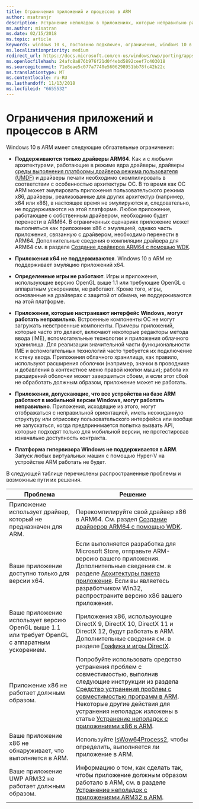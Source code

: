 ```yaml
---
title: Ограничения приложений и процессов в ARM
author: msatranjr
description: Устранение неполадок в приложениях, которые неправильно работают в ARM.
ms.author: misatran
ms.date: 02/15/2018
ms.topic: article
keywords: windows 10 s, постоянно подключен, ограничения, windows 10 в ARM
ms.localizationpriority: medium
redirect_url: https://docs.microsoft.com/en-us/windows/uwp/porting/apps-on-arm-troubleshooting-x86
ms.openlocfilehash: 24afc8a876b976f21d0f4ebd5892ceef7c403018
ms.sourcegitcommit: 71e8eae5c077a7740e5606298951bb78fc42b22c
ms.translationtype: MT
ms.contentlocale: ru-RU
ms.lasthandoff: 11/13/2018
ms.locfileid: "6655532"
---
```

# <a name="limitations-of-apps-and-experiences-on-arm"></a>Ограничения приложений и процессов в ARM
Windows 10 в ARM имеет следующие обязательные ограничения:

- **Поддерживаются только драйверы ARM64**. Как и с любыми архитектурами, работающие в режиме ядра драйверы, драйверы [среды выполнения платформы драйвера режима пользователя (UMDF)](https://docs.microsoft.com/en-us/windows-hardware/drivers/wdf/overview-of-the-umdf) и драйверы печати необходимо скомпилировать в соответствии с особенностью архитектуры ОС. В то время как ОС ARM может эмулировать приложения пользовательского режима x86, драйверы, реализованные для других архитектур (например, x64 или x86), в настоящее время не эмулируются и, следовательно, не поддерживаются на этой платформе. Любое приложение, работающее с собственным драйвером, необходимо будет перенести в ARM64. В ограниченных сценариях приложение может выполняться как приложение x86 с эмуляцией, однако часть приложения, связанную с драйвером, необходимо перенести в ARM64. Дополнительные сведения о компиляции драйвера для ARM64 см. в разделе [Создание драйверов ARM64 с помощью WDK](https://review.docs.microsoft.com/en-us/windows-hardware/drivers/develop/building-arm64-drivers?branch=rs4-arm64).

- **Приложения x64 не поддерживаются**. Windows 10 в ARM не поддерживает эмуляцию приложений x64.

- **Определенные игры не работают**. Игры и приложения, использующие версию OpenGL выше 1.1 или требующие OpenGL с аппаратным ускорением, не работают. Кроме того, игры, основанные на драйверах с защитой от обмана, не поддерживаются на этой платформе.

- **Приложения, которые настраивают интерфейс Windows, могут работать неправильно**. Встроенные компоненты ОС не могут загружать невстроенные компоненты. Примеры приложений, которые часто это делают, включают некоторые редакторы метода ввода (IME), вспомогательные технологии и приложения облачного хранилища. Для реализации значительной части функциональности IME и вспомогательных технологий часто требуется их подключение к стеку ввода. Приложения облачного хранилища, как правило, используют расширения оболочки (например, значки в проводнике и добавления в контекстное меню правой кнопки мыши); работа их расширений оболочки может завершиться сбоем, и если этот сбой не обработать должным образом, приложение может не работать.

- **Приложения, допускающие, что все устройства на базе ARM работают в мобильной версии Windows, могут работать неправильно**. Приложения, исходящие из этого, могут отображаться с неправильной ориентацией, иметь неожиданную структуру или отрисовку пользовательского интерфейса или вообще не запускаться, когда предпринимается попытка вызвать API, которые подходят только для мобильной версии, не протестировав изначально доступность контракта.

- **Платформа гипервизора Windows не поддерживается в ARM**. Запуск любых виртуальных машин с помощью Hyper-V на устройстве ARM работать не будет.

В следующей таблице перечислены распространенные проблемы и возможные пути их решения.

|Проблема|Решение|
|-----|--------|
| Приложение использует драйвер, который не предназначен для ARM. | Перекомпилируйте свой драйвер x86 в ARM64. См. раздел [Создание драйверов ARM64 с помощью WDK](https://docs.microsoft.com/en-us/windows-hardware/drivers/develop/building-arm64-drivers). |
| Ваше приложение доступно только для версии x64. | Если выполняется разработка для Microsoft Store, отправьте ARM-версию вашего приложения. Дополнительные сведения см. в разделе [Архитектуры пакета приложения](../packaging/device-architecture.md). Если вы являетесь разработчиком Win32, распространите версию x86 вашего приложения. |
| Ваше приложение использует версию OpenGL выше 1.1 или требует OpenGL с аппаратным ускорением. | Приложения x86, использующие DirectX 9, DirectX 10, DirectX 11 и DirectX 12, будут работать в ARM. Дополнительные сведения см. в разделе [Графика и игры DirectX](https://msdn.microsoft.com/en-us/library/windows/desktop/ee663274(v=vs.85).aspx). |
| Приложение x86 не работает должным образом. | Попробуйте использовать средство устранения проблем с совместимостью, выполнив следующие инструкции из раздела [Средство устранения проблем с совместимостью программ в ARM](apps-on-arm-program-compat-troubleshooter.md). Некоторые другие действия для устранения неполадок изложены в статье [Устранение неполадок с приложениями x86 в ARM](apps-on-arm-troubleshooting-x86.md). |
| Ваше приложение x86 не обнаруживает, что выполняется в ARM. | Используйте [IsWow64Process2](https://msdn.microsoft.com/en-us/library/windows/desktop/mt804318(v=vs.85).aspx), чтобы определить, выполняется ли приложение в ARM. |
| Ваше приложение UWP ARM32 не работает должным образом. | Информацию о том, как сделать так, чтобы приложение должным образом работало в ARM, см. в разделе [Устранение неполадок с приложениями ARM32 в ARM](apps-on-arm-troubleshooting-arm32.md). |
